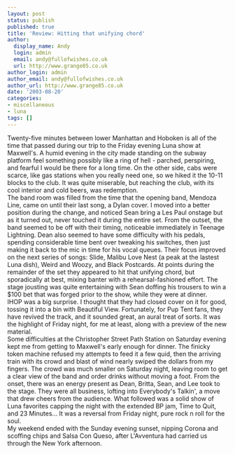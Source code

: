 ```yaml
---
layout: post
status: publish
published: true
title: 'Review: Hitting that unifying chord'
author:
  display_name: Andy
  login: admin
  email: andy@fullofwishes.co.uk
  url: http://www.grange85.co.uk
author_login: admin
author_email: andy@fullofwishes.co.uk
author_url: http://www.grange85.co.uk
date: '2003-08-20'
categories:
- miscellaneous
- luna
tags: []
---
```

<p>Twenty-five minutes between lower Manhattan and Hoboken is all of the time that passed during our trip to the Friday evening Luna show at Maxwell's. A humid evening in the city made standing on the subway platform feel something possibly like a ring of hell - parched, perspiring, and fearful I would be there for a long time. On the other side, cabs were scarce, like gas stations when you really need one, so we hiked it the 10-11 blocks to the club. It was quite miserable, but reaching the club, with its cool interior and cold beers, was redemption. <br />The band room was filled from the time that the opening band, Mendoza Line, came on until their last song, a Dylan cover. I moved into a better position during the change, and noticed Sean bring a Les Paul onstage but as it turned out, never touched it during the entire set. From the outset, the band seemed to be off with their timing, noticeable immediately in Teenage Lightning. Dean also seemed to have some difficulty with his pedals, spending considerable time bent over tweaking his switches, then just making it back to the mic in time for his vocal queues. Their focus improved on the next series of songs: Slide, Malibu Love Nest (a peak at the lastest Luna dish), Weird and Woozy, and Black Postcards. At points during the remainder of the set they appeared to hit that unifying chord, but sporadically at best, mixing banter with a rehearsal-fashioned effort. The stage jousting was quite entertaining with Sean doffing his trousers to win a $100 bet that was forged prior to the show, while they were at dinner.<br />IHOP was a big surprise. I thought that they had closed cover on it for good, tossing it into a bin with Beautiful View. Fortunately, for Pup Tent fans, they have revived the track, and it sounded great, an aural treat of sorts. It was the highlight of Friday night, for me at least, along with a preview of the new material.<br />Some difficulties at the Christopher Street Path Station on Saturday evening kept me from getting to Maxwell's early enough for dinner. The finicky token machine refused my attempts to feed it a few quid, then the arriving train with its crowd and blast of wind nearly swiped the dollars from my fingers. The crowd was much smaller on Saturday night, leaving room to get a clear view of the band and order drinks without moving a foot. From the onset, there was an energy present as Dean, Britta, Sean, and Lee took to the stage. They were all business, lofting into Everybody's Talkin', a move that drew cheers from the audience. What followed was a solid show of Luna favorites capping the night with the extended BP jam, Time to Quit, and 23 Minutes... It was a reversal from Friday night, pure rock n roll for the soul.<br />My weekend ended with the Sunday evening sunset, nipping Corona and scoffing chips and Salsa Con Queso, after L'Avventura had carried us through the New York afternoon.</p>
